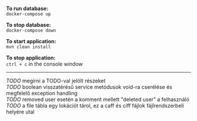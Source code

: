 **To run database:**  
`docker-compose up`
  
**To stop database:**  
`docker-compose down`
  
**To start application:**  
`mvn clean install`
  
**To stop application:**  
`ctrl + c` in the console window  
  
    
___    
_TODO_ megírni a TODO-val jelölt részeket  
_TODO_ boolean visszatérésű service metódusok void-ra cserélése és megfelelő exception handling  
_TODO_ removed user esetén a komment mellett "deleted user" a felhasználó  
_TODO_ a file tábla egy lokációt tárol, ez a caff és ciff fájlok fájlrendszerbeli helyére utal  
